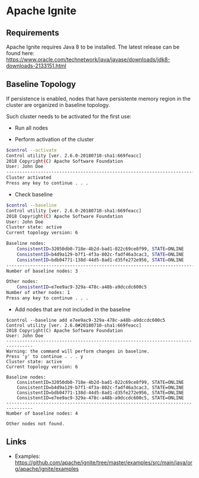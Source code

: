 # Apache Ignite

## Requirements
Apache Ignite requires Java 8 to be installed. The latest release can be found here: https://www.oracle.com/technetwork/java/javase/downloads/jdk8-downloads-2133151.html

## Baseline Topology
If persistence is enabled, nodes that have persistente memory region in the cluster are organized in baseline topology. 

Such cluster needs to be activated for the first use:

* Run all nodes

* Perform activation of the cluster

```bash
$control --activate
Control utility [ver. 2.6.0-20180710-sha1:669feacc]
2018 Copyright(C) Apache Software Foundation
User: John Doe
--------------------------------------------------------------------------------
Cluster activated
Press any key to continue . . .
```

* Check baseline

```bash
$control --baseline
Control utility [ver. 2.6.0-20180710-sha1:669feacc]
2018 Copyright(C) Apache Software Foundation
User: John Doe
Cluster state: active
Current topology version: 6

Baseline nodes:
    ConsistentID=32050db0-718e-4b2d-bad1-022c69ce8f99, STATE=ONLINE
    ConsistentID=b4d9a129-b7f1-4f3a-802c-fadf46a3cac3, STATE=ONLINE
    ConsistentID=bdb04771-138d-44d5-8ad1-d35fe272e956, STATE=ONLINE
--------------------------------------------------------------------------------
Number of baseline nodes: 3

Other nodes:
    ConsistentID=e7ee9ac9-329a-478c-a48b-a9dccdc600c5
Number of other nodes: 1
Press any key to continue . . .

```

* Add nodes that are not included in the baseline

```
$control --baseline add e7ee9ac9-329a-478c-a48b-a9dccdc600c5
Control utility [ver. 2.6.0#20180710-sha1:669feacc]
2018 Copyright(C) Apache Software Foundation
User: John Doe
--------------------------------------------------------------------------------
Warning: the command will perform changes in baseline.
Press 'y' to continue . . . y
Cluster state: active
Current topology version: 6

Baseline nodes:
    ConsistentID=32050db0-718e-4b2d-bad1-022c69ce8f99, STATE=ONLINE
    ConsistentID=b4d9a129-b7f1-4f3a-802c-fadf46a3cac3, STATE=ONLINE
    ConsistentID=bdb04771-138d-44d5-8ad1-d35fe272e956, STATE=ONLINE
    ConsistentID=e7ee9ac9-329a-478c-a48b-a9dccdc600c5, STATE=ONLINE
--------------------------------------------------------------------------------
Number of baseline nodes: 4

Other nodes not found.
```

## Links

* Examples: https://github.com/apache/ignite/tree/master/examples/src/main/java/org/apache/ignite/examples
